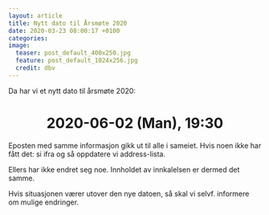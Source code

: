```yaml
---
layout: article
title: Nytt dato til Årsmøte 2020
date: 2020-03-23 08:00:17 +0100
categories: 
image: 
  teaser: post_default_400x250.jpg
  feature: post_default_1024x256.jpg
  credit: dbv
---
```

Da har vi et nytt dato til årsmøte 2020:

<center>
  <h1>2020-06-02 (Man), 19:30</h1>
</center>

Eposten med samme informasjon gikk ut til alle i sameiet. Hvis noen ikke har fått det: si ifra og så oppdatere vi address-lista.

Ellers har ikke endret seg noe. Innholdet av innkalelsen er dermed det samme.

Hvis situasjonen værer utover den nye datoen, så skal vi selvf. informere om mulige endringer.

